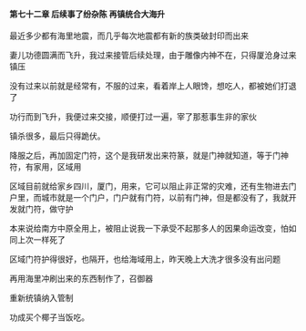 #### 第七十二章 后续事了纷杂陈 再镇统合大海升


最近多少都有海里地震，而几乎每次地震都有新的族类破封印而出来

妻儿功德圆满而飞升，我过来接管后续处理，由于雕像内神不在，只得厦沧身过来镇压


没有过来以前就是经常有，不服的过来，看着岸上人眼馋，想吃人，都被她们打退了


功行而到飞升，我便过来交接，顺便打过一遍，宰了那惹事生非的家伙

镇杀很多，最后只得跪伏。

降服之后，再加固定门符，这个是我研发出来符篆，就是门神就知道，等于门神符，有家用，区域用

区域目前就给家乡四川，厦门，用来，它可以阻止非正常的灾难，还有生物进去门户里，而城市就是一个门户，门户就有门符，以前有门神，但是都没有了，我就开发就门符，做守护


本来说给南方中原全用上，被阻止说我一下承受不起那多人的因果命运改变，怕如同上次一样死了


区域门符护得很好，也隔开，也给海域用上，昨天晚上大洗才很多没有出问题

再用海里冲刷出来的东西制作了，召御器

重新统镇纳入管制

功成买个椰子当饭吃。





